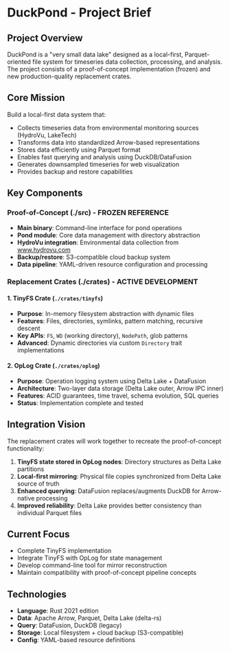 # DuckPond - Project Brief

## Project Overview
DuckPond is a "very small data lake" designed as a local-first, Parquet-oriented file system for timeseries data collection, processing, and analysis. The project consists of a proof-of-concept implementation (frozen) and new production-quality replacement crates.

## Core Mission
Build a local-first data system that:
- Collects timeseries data from environmental monitoring sources (HydroVu, LakeTech)
- Transforms data into standardized Arrow-based representations
- Stores data efficiently using Parquet format
- Enables fast querying and analysis using DuckDB/DataFusion
- Generates downsampled timeseries for web visualization
- Provides backup and restore capabilities

## Key Components

### Proof-of-Concept (./src) - FROZEN REFERENCE
- **Main binary**: Command-line interface for pond operations
- **Pond module**: Core data management with directory abstraction
- **HydroVu integration**: Environmental data collection from www.hydrovu.com
- **Backup/restore**: S3-compatible cloud backup system
- **Data pipeline**: YAML-driven resource configuration and processing

### Replacement Crates (./crates) - ACTIVE DEVELOPMENT

#### 1. TinyFS Crate (`./crates/tinyfs`)
- **Purpose**: In-memory filesystem abstraction with dynamic files
- **Features**: Files, directories, symlinks, pattern matching, recursive descent
- **Key APIs**: `FS`, `WD` (working directory), `NodePath`, glob patterns
- **Advanced**: Dynamic directories via custom `Directory` trait implementations

#### 2. OpLog Crate (`./crates/oplog`) 
- **Purpose**: Operation logging system using Delta Lake + DataFusion
- **Architecture**: Two-layer data storage (Delta Lake outer, Arrow IPC inner)
- **Features**: ACID guarantees, time travel, schema evolution, SQL queries
- **Status**: Implementation complete and tested

## Integration Vision
The replacement crates will work together to recreate the proof-of-concept functionality:

1. **TinyFS state stored in OpLog nodes**: Directory structures as Delta Lake partitions
2. **Local-first mirroring**: Physical file copies synchronized from Delta Lake source of truth
3. **Enhanced querying**: DataFusion replaces/augments DuckDB for Arrow-native processing
4. **Improved reliability**: Delta Lake provides better consistency than individual Parquet files

## Current Focus
- Complete TinyFS implementation
- Integrate TinyFS with OpLog for state management
- Develop command-line tool for mirror reconstruction
- Maintain compatibility with proof-of-concept pipeline concepts

## Technologies
- **Language**: Rust 2021 edition
- **Data**: Apache Arrow, Parquet, Delta Lake (delta-rs)
- **Query**: DataFusion, DuckDB (legacy)
- **Storage**: Local filesystem + cloud backup (S3-compatible)
- **Config**: YAML-based resource definitions
